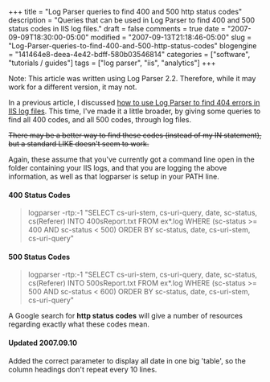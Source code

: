 +++
title = "Log Parser queries to find 400 and 500 http status codes"
description = "Queries that can be used in Log Parser to find 400 and 500 status codes in IIS log files."
draft = false
comments = true
date = "2007-09-09T18:30:00-05:00"
modified = "2007-09-13T21:18:46-05:00"
slug = "Log-Parser-queries-to-find-400-and-500-http-status-codes"
blogengine = "141464e8-deea-4e42-bdff-580b03546814"
categories = ["software", "tutorials / guides"]
tags = ["log parser", "iis", "analytics"]
+++

<div class="note">
<p>
Note: This article was written using Log Parser 2.2. Therefore, while it may work for a different version, it may not.
</p>
</div>
<p>
In a previous article, I discussed <a href="/words/post/Find-404-errors-using-Log-Parser.aspx">how to use Log Parser to find 404 errors in IIS log files</a>. This time, I&#39;ve made it a little broader, by giving some queries to find all 400 codes, and all 500 codes, through log files.
</p>
<p>
<span style="text-decoration: line-through">There may be a better way to find these codes (instead of my IN statement), but a standard LIKE doesn&#39;t seem to work.</span>
</p>
<p>
Again, these assume that you&#39;ve currently got a command line open in the folder containing your IIS logs, and that you are logging the above information, as well as that logparser is setup in your PATH line.
</p>
<h4>400 Status Codes</h4>
<blockquote>
	<p>
	logparser -rtp:-1 &quot;SELECT cs-uri-stem, cs-uri-query, date, sc-status, cs(Referer) INTO 400sReport.txt FROM ex*.log WHERE (sc-status &gt;= 400 AND sc-status &lt; 500) ORDER BY sc-status, date, cs-uri-stem, cs-uri-query&quot;<br />
	</p>
</blockquote>
<h4>500 Status Codes</h4>
<blockquote>
	<p>
	logparser -rtp:-1 &quot;SELECT cs-uri-stem, cs-uri-query, date, sc-status, cs(Referer) INTO 500sReport.txt FROM ex*.log WHERE (sc-status &gt;= 500 AND sc-status &lt; 600) ORDER BY sc-status, date, cs-uri-stem, cs-uri-query&quot;<br />
	</p>
</blockquote>
<p>
A Google search for <strong>http status codes</strong> will give a number of resources regarding exactly what these codes mean.&nbsp;
</p>
<h4>Updated 2007.09.10</h4>
<p>
Added the correct parameter to display all date in one big &#39;table&#39;, so the column headings don&#39;t repeat every 10 lines.
</p>

